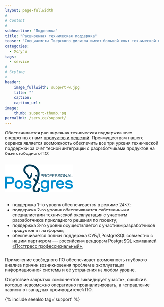 ```yaml
---
layout: page-fullwidth
#
# Content
#
subheadline: "Поддержка"
title: "Расширенная техническая поддержка"
teaser: "Специалисты Тверского филиала имеют большой опыт технической поддержки информационных систем, разработанных на базе применения свободного ПО"
categories: 
  - Услуги
tags:
  - service
#
# Styling
#
header:
    image_fullwidth: support-w.jpg
    title: ""
    caption: 
    caption_url:
image:
    thumb: support-thumb.jpg
permalink: /service/support/
---
```



Обеспечивается расширенная техническая поддержка всех внедренных нами [продуктов и решений][5]. Преимуществом нашего сервиса является возможность обеспечить все три уровня технической поддержки за счет тесной интеграции с разработчиками продуктов на базе свободного ПО:

<div class="row">
<div class="medium-3 medium-push-9 columns" markdown="1">

![Postgres Professional][2] 

</div><!-- /.medium-4.columns -->
<div class="medium-9 medium-pull-3 columns" markdown="1">

- поддержка 1-го уровня обеспечивается в режиме 24&times;7;
- поддержка 2-го уровня обеспечивается собственными специалистами технической эксплуатации с участием разработчиков прикладного решения по проекту;
- поддержка 3-го уровня осуществляется с участием разработчиков продуктов и платформы;
- обеспечивается полная поддержка СУБД PostgreSQL совместно с нашим партнером --- российским вендором PostgreSQL [компанией «Постгресс профессиональный».][1]

</div><!-- /.medium-8.columns -->
</div><!-- /.row -->


Применение свободного ПО обеспечивает возможность глубокого анализа причин возникновения проблем в эксплуатации информационной системы и её устранения на любом уровне.

Отсутствие закрытых компонентов ликвидирует участки, ошибки в которых невозможно оперативно проанализировать, а исправление зависит от западных производителей ПО.

{% include seealso tag='support' %}

 [1]: https://www.postgrespro.ru/
 [2]: /images/postgrespro_logo.png
 [3]: /platform/
 [4]: /images/pg2.svg
 [5]: /service/
 [6]: #
 [7]: #
 [8]: #
 [9]: #
 [10]: #

